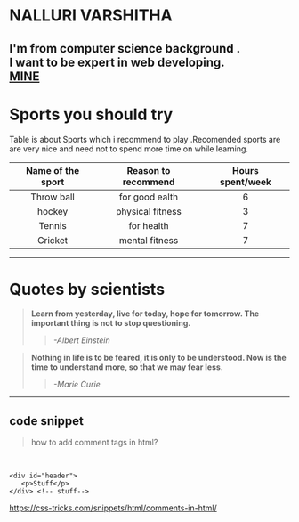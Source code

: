 # NALLURI VARSHITHA
I'm from computer science background . <br>I want to be expert in web developing.<br>
[MINE](https://github.com/varshithanalluri/my2-Nalluri/blob/main/mine.jpeg)
---

# Sports you should try 
Table is about Sports which i recommend to play .Recomended  sports are are very nice and need not to spend more time on  while learning.
 
| Name of the sport  |  Reason to recommend   | Hours spent/week |
| :--------------:    | :--------------:      | :--------------: |
| Throw ball          | for good ealth        | 6                |
| hockey              | physical fitness      |3                 |
| Tennis              | for health            | 7                |
|  Cricket            | mental fitness      | 7                  |

---

# Quotes by scientists
> **Learn from yesterday, live for today, hope for tomorrow. The important thing is not to stop questioning.**
>>    *-Albert Einstein* 

> **Nothing in life is to be feared, it is only to be understood. Now is the time to understand more, so that we may fear less.**
>>    *-Marie Curie*

---
## code snippet


> how to add  comment tags  in html? 
<br>
<https://stackoverflow.com/questions/5926580/html-comments-inside-opening-tag-of-the-element>

```
<div id="header">
   <p>Stuff</p>
</div> <!-- stuff--> 
```
<https://css-tricks.com/snippets/html/comments-in-html/>